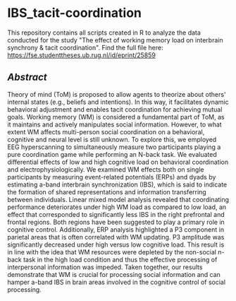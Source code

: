 # IBS_tacit-coordination
This repository contains all scripts created in R to analyze the data conducted for the study "The effect of working memory load on interbrain synchrony &amp; tacit coordination". Find the full file here: https://fse.studenttheses.ub.rug.nl/id/eprint/25859


## *Abstract*

Theory of mind (ToM) is proposed to allow agents to theorize about others' internal states (e.g., beliefs and intentions). In this way, it facilitates dynamic behavioral adjustment and enables tacit coordination for achieving mutual goals. Working memory (WM) is considered a fundamental part of ToM, as it maintains and actively manipulates social information. However, to what extent WM affects multi-person social coordination on a behavioral, cognitive and neural level is still unknown. To explore this, we employed EEG hyperscanning to simultaneously measure two participants playing a pure coordination game while performing an N-back task. We evaluated differential effects of low and high cognitive load on behavioral coordination and electrophysiologically. We examined WM effects both on single participants by measuring event-related potentials (ERPs) and dyads by estimating a-band interbrain synchronization (IBS), which is said to indicate the formation of shared representations and information transferring between individuals. Linear mixed model analysis revealed that coordinating performance deteriorates under high WM load as compared to low load, an effect that corresponded to significantly less IBS in the right prefrontal and frontal regions. Both regions have been suggested to play a primary role in cognitive control. Additionally, ERP analysis highlighted a P3 component in parietal areas that is often correlated with WM updating. P3 amplitude was significantly decreased under high versus low cognitive load. This result is in line with the idea that WM resources were depleted by the non-social n-back task in the high load condition and thus the effective processing of interpersonal information was impeded. Taken together, our results demonstrate that WM is crucial for processing social information and can hamper a-band IBS in  brain areas involved in the cognitive control of social processing.
